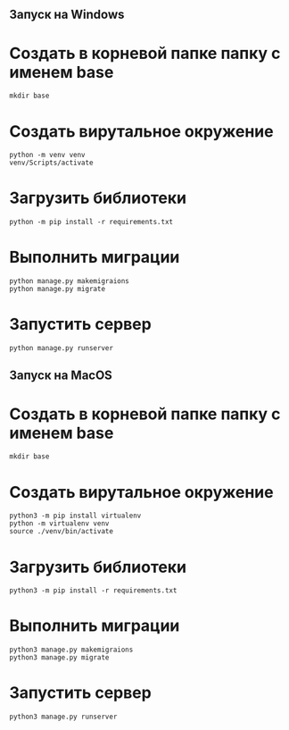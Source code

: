 ## Запуск на Windows
# Создать в корневой папке папку с именем base
```
mkdir base
```
# Создать вирутальное окружение
```
python -m venv venv
venv/Scripts/activate
```
# Загрузить библиотеки
```
python -m pip install -r requirements.txt
```

# Выполнить миграции
```
python manage.py makemigraions
python manage.py migrate
```
# Запустить сервер
```
python manage.py runserver
```
## Запуск на MacOS
# Создать в корневой папке папку с именем base
```
mkdir base
```
# Создать вирутальное окружение
```
python3 -m pip install virtualenv
python -m virtualenv venv
source ./venv/bin/activate
```
# Загрузить библиотеки
```
python3 -m pip install -r requirements.txt
```
# Выполнить миграции
```
python3 manage.py makemigraions
python3 manage.py migrate
```
# Запустить сервер
```
python3 manage.py runserver
```
